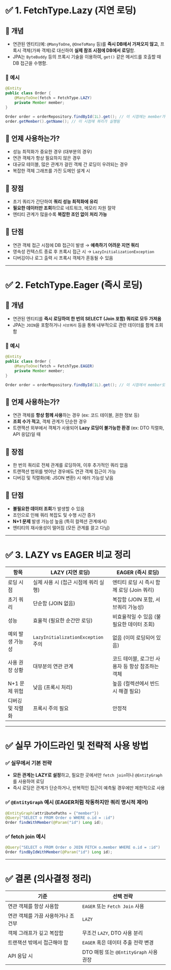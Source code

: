 # ✅ 1. **FetchType.Lazy (지연 로딩)**

## 🔷 개념

* 연관된 엔티티(예: `@ManyToOne`, `@OneToMany` 등)를 **즉시 DB에서 가져오지 않고**, 프록시 객체(가짜 객체)로 대신하여 **실제 참조 시점에 DB에서 로딩**함.
* JPA는 `ByteBuddy` 등의 프록시 기술을 이용하여, `get()` 같은 메서드를 호출할 때 DB 접근을 수행함.

### 📌 예시

```java
@Entity
public class Order {
    @ManyToOne(fetch = FetchType.LAZY)
    private Member member;
}
```

```java
Order order = orderRepository.findById(1L).get(); // 이 시점에는 member가 로딩되지 않음
order.getMember().getName(); // 이 시점에 쿼리가 실행됨
```

## 🔷 언제 사용하는가?

* 성능 최적화가 중요한 경우 (대부분의 경우)
* 연관 객체가 항상 필요하지 않은 경우
* 대규모 테이블, 많은 관계가 걸린 객체 간 로딩이 우려되는 경우
* 복잡한 객체 그래프를 가진 도메인 설계 시

## 🔷 장점

* 초기 쿼리가 간단하여 **쿼리 성능 최적화에 유리**
* **필요한 데이터만 조회**하므로 네트워크, 메모리 자원 절약
* 엔티티 관계가 많을수록 **복잡한 조인 없이 처리 가능**

## 🔷 단점

* 연관 객체 접근 시점에 DB 접근이 발생 → **예측하기 어려운 지연 쿼리**
* 영속성 컨텍스트 종료 후 프록시 접근 시 → `LazyInitializationException`
* 디버깅이나 로그 출력 시 프록시 객체가 혼동될 수 있음

---

# ✅ 2. **FetchType.Eager (즉시 로딩)**

## 🔷 개념

* 연관된 엔티티를 **즉시 로딩하여 한 번의 SELECT (Join 포함) 쿼리로 모두 가져옴**
* JPA는 `JOIN`을 포함하거나 `서브쿼리` 등을 통해 내부적으로 관련 데이터를 함께 조회함

### 📌 예시

```java
@Entity
public class Order {
    @ManyToOne(fetch = FetchType.EAGER)
    private Member member;
}
```

```java
Order order = orderRepository.findById(1L).get(); // 이 시점에서 member도 함께 조회됨 (Join 발생)
```

## 🔷 언제 사용하는가?

* 연관 객체를 **항상 함께 사용**하는 경우 (ex: 코드 테이블, 권한 정보 등)
* **조회 수가 적고**, 객체 관계가 단순한 경우
* 트랜잭션 외부에서 객체가 사용되어 **Lazy 로딩이 불가능한 환경** (ex: DTO 직렬화, API 응답)일 때

## 🔷 장점

* 한 번의 쿼리로 전체 관계를 로딩하여, 이후 추가적인 쿼리 없음
* 트랜잭션 범위를 벗어난 경우에도 연관 객체 접근이 가능
* 디버깅 및 직렬화(예: JSON 변환) 시 에러 가능성 낮음

## 🔷 단점

* **불필요한 데이터 조회**가 발생할 수 있음
* 조인으로 인해 쿼리 복잡도 및 수행 시간 증가
* **N+1 문제** 발생 가능성 높음 (특히 컬렉션 관계에서)
* 엔티티의 재사용성이 떨어짐 (모든 관계를 끌고 다님)

---

# ✅ 3. LAZY vs EAGER 비교 정리

| 항목        | LAZY (지연 로딩)                     | EAGER (즉시 로딩)                |
| --------- | -------------------------------- | ---------------------------- |
| 로딩 시점     | 실제 사용 시 (접근 시점에 쿼리 실행)           | 엔티티 로딩 시 즉시 함께 로딩 (Join 쿼리)  |
| 초기 쿼리     | 단순함 (JOIN 없음)                    | 복잡함 (JOIN 포함, 서브쿼리 가능성)      |
| 성능        | 효율적 (필요한 순간만 로딩)                 | 비효율적일 수 있음 (불필요한 데이터 조회)     |
| 예외 발생 가능성 | `LazyInitializationException` 주의 | 없음 (이미 로딩되어 있음)              |
| 사용 권장 상황  | 대부분의 연관 관계                       | 코드 테이블, 로그인 사용자 등 항상 참조하는 객체 |
| N+1 문제 위험 | 낮음 (프록시 처리)                      | 높음 (컬렉션에서 반드시 해결 필요)         |
| 디버깅 및 직렬화 | 프록시 주의 필요                        | 안정적                          |

---

# ✅ 실무 가이드라인 및 전략적 사용 방법

### ✅ 실무에서 기본 전략

* **모든 관계는 LAZY로 설정**하고, 필요한 곳에서만 `fetch join`이나 `@EntityGraph`를 사용하여 로딩
* 즉시 로딩은 관계가 단순하거나, 반복적인 접근이 예측될 경우에만 제한적으로 사용

### ✅ `@EntityGraph` 예시 (EAGER처럼 작동하지만 쿼리 명시적 제어)

```java
@EntityGraph(attributePaths = {"member"})
@Query("SELECT o FROM Order o WHERE o.id = :id")
Order findWithMember(@Param("id") Long id);
```

### ✅ fetch join 예시

```java
@Query("SELECT o FROM Order o JOIN FETCH o.member WHERE o.id = :id")
Order findByIdWithMember(@Param("id") Long id);
```

---

# ✅ 결론 (의사결정 정리)

| 기준                  | 선택 전략                          |
| ------------------- | ------------------------------ |
| 연관 객체를 항상 사용함       | `EAGER` 또는 `Fetch Join` 사용     |
| 연관 객체를 가끔 사용하거나 조건부 | `LAZY`                         |
| 객체 그래프가 깊고 복잡함      | 무조건 `LAZY`, DTO 사용 분리          |
| 트랜잭션 밖에서 접근해야 함     | `EAGER` 혹은 데이터 추출 전략 변경        |
| API 응답 시            | DTO 매핑 또는 `@EntityGraph` 사용 권장 |
